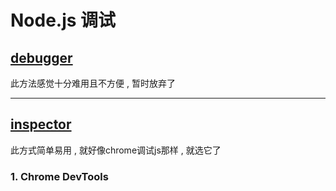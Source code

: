 # Node.js 调试

## [debugger](https://nodejs.org/api/debugger.html)

此方法感觉十分难用且不方便 , 暂时放弃了

---

## [inspector](./inspector_chinese.md)

此方式简单易用 , 就好像chrome调试js那样 , 就选它了

### 1. Chrome DevTools

